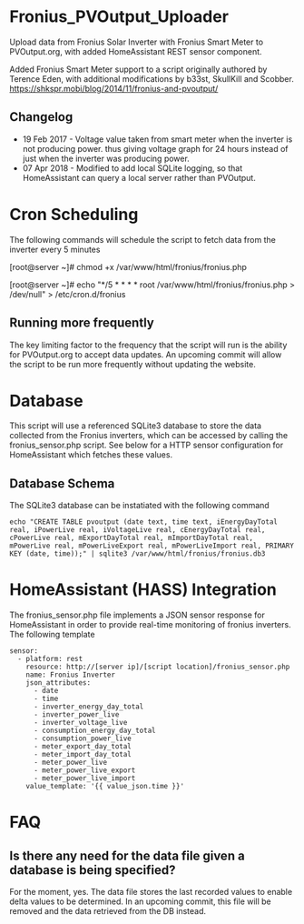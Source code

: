 # Fronius_PVOutput_Uploader
Upload data from Fronius Solar Inverter with Fronius Smart Meter to PVOutput.org, with added HomeAssistant REST sensor component.

Added Fronius Smart Meter support to a script originally authored by Terence Eden, with additional modifications by b33st, SkullKill and Scobber. 
https://shkspr.mobi/blog/2014/11/fronius-and-pvoutput/

## Changelog

   * 19 Feb 2017 - Voltage value taken from smart meter when the inverter is not producing power. thus giving voltage graph for 24 hours instead of just when the inverter was producing power.
   * 07 Apr 2018 - Modified to add local SQLite logging, so that HomeAssistant can query a local server rather than PVOutput.

# Cron Scheduling

The following commands will schedule the script to fetch data from the inverter every 5 minutes

[root@server ~]# chmod +x /var/www/html/fronius/fronius.php 

[root@server ~]# echo "*/5 * * * * root /var/www/html/fronius/fronius.php > /dev/null" > /etc/cron.d/fronius

## Running more frequently

The key limiting factor to the frequency that the script will run is the ability for PVOutput.org to accept data updates. An upcoming commit will allow the script to be run more frequently without updating the website.

# Database

This script will use a referenced SQLite3 database to store the data collected from the Fronius inverters, which can be accessed by calling the fronius_sensor.php script. See below for a HTTP sensor configuration for HomeAssistant which fetches these values.

## Database Schema

The SQLite3 database can be instatiated with the following command

```
echo "CREATE TABLE pvoutput (date text, time text, iEnergyDayTotal real, iPowerLive real, iVoltageLive real, cEnergyDayTotal real, cPowerLive real, mExportDayTotal real, mImportDayTotal real, mPowerLive real, mPowerLiveExport real, mPowerLiveImport real, PRIMARY KEY (date, time));" | sqlite3 /var/www/html/fronius/fronius.db3 
```

# HomeAssistant (HASS) Integration

The fronius_sensor.php file implements a JSON sensor response for HomeAssistant in order to provide real-time monitoring of fronius inverters. The following template 

```
sensor:
  - platform: rest
    resource: http://[server ip]/[script location]/fronius_sensor.php
    name: Fronius Inverter
    json_attributes:
      - date
      - time
      - inverter_energy_day_total
      - inverter_power_live
      - inverter_voltage_live
      - consumption_energy_day_total
      - consumption_power_live
      - meter_export_day_total
      - meter_import_day_total
      - meter_power_live
      - meter_power_live_export
      - meter_power_live_import
    value_template: '{{ value_json.time }}'
```

# FAQ

## Is there any need for the data file given a database is being specified?

For the moment, yes. The data file stores the last recorded values to enable delta values to be determined. In an upcoming commit, this file will be removed and the data retrieved from the DB instead.
